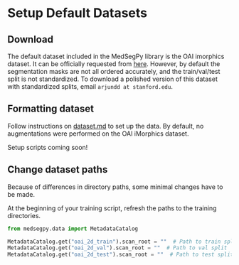 # Setup Default Datasets

## Download
The default dataset included in the MedSegPy library is the OAI imorphics
dataset. It can be officially requested from [here](https://oai.epi-ucsf.org/datarelease/iMorphics.asp). However, by default the segmentation masks are not all ordered accurately, and the train/val/test split is not standardized. To download a polished version of this dataset with standardized splits, email `arjundd at stanford.edu`.

## Formatting dataset
Follow instructions on [dataset.md](../docs/tutorials/datasets) to set up the data. By default, no augmentations were performed on the OAI iMorphics dataset.

Setup scripts coming soon!

## Change dataset paths
Because of differences in directory paths, some minimal changes have to be made.

At the beginning of your training script, refresh the paths to the training directories.

```python
from medsegpy.data import MetadataCatalog

MetadataCatalog.get("oai_2d_train").scan_root = ""  # Path to train split
MetadataCatalog.get("oai_2d_val").scan_root = ""  # Path to val split
MetadataCatalog.get("oai_2d_test").scan_root = ""  # Path to test split
```

